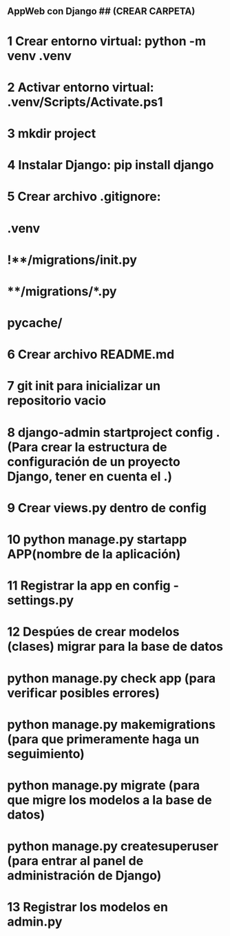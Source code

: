 ## AppWeb con Django ## (CREAR CARPETA)

# 1 Crear entorno virtual: python -m venv .venv

# 2 Activar entorno virtual: .venv/Scripts/Activate.ps1

# 3 mkdir project

# 4 Instalar Django: pip install django

# 5 Crear archivo .gitignore:
# .venv
# !**/migrations/__init__.py
# **/migrations/*.py
# __pycache__/

# 6 Crear archivo README.md

# 7 git init para inicializar un repositorio vacio

# 8 django-admin startproject config . (Para crear la estructura de configuración de un proyecto Django, tener en cuenta el .) 

# 9 Crear views.py dentro de config

# 10 python manage.py startapp APP(nombre de la aplicación)

# 11 Registrar la app en config - settings.py

# 12 Despúes de crear modelos (clases) migrar para la base de datos
# python manage.py check app (para verificar posibles errores)
# python manage.py makemigrations (para que primeramente haga un seguimiento)
# python manage.py migrate (para que migre los modelos a la base de datos)
# python manage.py createsuperuser (para entrar al panel de administración de Django)

# 13 Registrar los modelos en admin.py